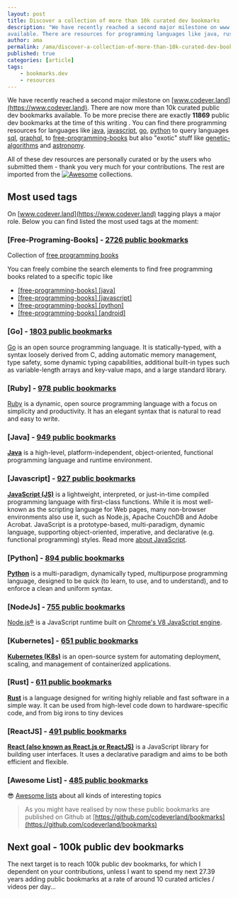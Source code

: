 ```yaml
---
layout: post
title: Discover a collection of more than 10k curated dev bookmarks
description: "We have recently reached a second major milestone on www.codever.land. There are now more than 10k curated public dev bookmarks
available. There are resources for programming languages like java, rust, go, python, for query language like sql, graphql to exotics like genetic-algorithms and astronomy"
author: ama
permalink: /ama/discover-a-collection-of-more-than-10k-curated-dev-bookmarks
published: true
categories: [article]
tags:
    - bookmarks.dev
    - resources
---
```


We have recently reached a second major milestone on [www.codever.land](https://www.codever.land). There are now more than 10k curated public dev bookmarks
 available. To be more precise there are exactly  **11869** public dev bookmarks at the time of this writing . You can find there programming resources for languages like [java](https://www.codever.land/search?q=%5Bjava%5D),
 [javascript](https://www.codever.land/search?q=%5Bjavascript%5D), [go](https://www.codever.land/search?q=%5Bgo%5D), [python](https://www.codever.land/search?q=%5Bjavascript%5D)
 to query languages [sql](https://www.codever.land/search?q=%5Bsql%5D), [graphql](https://www.codever.land/search?q=%5Bgraphql%5D), to [free-programming-books](https://www.codever.land/search?q=%5Bfree-programming-books%5D)
  but also "exotic" stuff like [genetic-algorithms](https://www.codever.land/search?q=%5Bgenetic-algorithms%5D) and [astronomy](https://www.codever.land/search?q=%5Bastronomy%5D).

All of these dev resources are personally curated or by the users who submitted them - thank you very much for your contributions.
 The rest are imported from the [![Awesome](https://cdn.rawgit.com/sindresorhus/awesome/d7305f38d29fed78fa85652e3a63e154dd8e8829/media/badge.svg)](https://github.com/sindresorhus/awesome)
 collections.

<!--more-->

## Most used tags
On [www.codever.land](https://www.codever.land) tagging plays a major role. Below you can find listed the most used tags at the moment:

### [Free-Programing-Books] - [2726 public bookmarks](https://github.com/codeverland/bookmarks/blob/master/tagged/free-programming-books.md)
Collection of [free programming books](https://github.com/EbookFoundation/free-programming-books)

You can freely combine the search  elements to find free programming books related to a specific topic like
- [[free-programming-books] [java]](https://www.codever.land/search?q=%5Bfree-programming-books%5D%20%5Bjava%5D)
- [[free-programming-books] [javascript]](https://www.codever.land/search?q=%5Bfree-programming-books%5D%20%5Bjavascript%5D)
- [[free-programming-books] [python]](https://www.codever.land/search?q=%5Bfree-programming-books%5D%20%5Bpython%5D)
- [[free-programming-books] [android]](https://www.codever.land/search?q=%5Bfree-programming-books%5D%20%5Bandroid%5D)

### [Go] - [1803 public bookmarks](https://github.com/codeverland/bookmarks/blob/master/tagged/go.md)
[Go](https://golang.org/) is an open source programming language. It is statically-typed, with a syntax loosely derived from C, adding automatic memory management,
 type safety, some dynamic typing capabilities, additional built-in types such as variable-length arrays and key-value maps, and a large standard library.

### [Ruby] - [978 public bookmarks](https://github.com/codeverland/bookmarks/blob/master/tagged/ruby.md)
[Ruby](https://www.ruby-lang.org/en/)  is a dynamic, open source programming language with a focus on simplicity and productivity. It has an elegant syntax that is natural to read and easy to write.

### [Java] - [949 public bookmarks](https://github.com/codeverland/bookmarks/blob/master/tagged/java.md)
[**Java**](https://www.java.com/en/) is a high-level, platform-independent, object-oriented, functional programming language and runtime environment.

### [Javascript] - [927 public bookmarks](https://github.com/codeverland/bookmarks/blob/master/tagged/javascript.md)
[**JavaScript (JS)**](https://developer.mozilla.org/en-US/docs/Web/JavaScript) is a lightweight, interpreted, or just-in-time compiled programming language with first-class functions.
 While it is most well-known as the scripting language for Web pages, many non-browser environments also use it, such as Node.js, Apache CouchDB and Adobe Acrobat.
  JavaScript is a prototype-based, multi-paradigm, dynamic language, supporting object-oriented, imperative, and declarative (e.g. functional programming) styles. Read more [about JavaScript](https://developer.mozilla.org/en-US/docs/Web/JavaScript/About_JavaScript).

### [Python] - [894 public bookmarks](https://github.com/codeverland/bookmarks/blob/master/tagged/python.md)
[**Python**](https://www.python.org/) is a multi-paradigm, dynamically typed, multipurpose programming language, designed to be quick (to learn, to use, and to understand), and to enforce a clean and uniform syntax.

### [NodeJs] - [755 public bookmarks](https://github.com/codeverland/bookmarks/blob/master/tagged/nodejs.md)
[Node.js®](https://nodejs.org/en/) is a JavaScript runtime built on [Chrome's V8 JavaScript engine](https://v8.dev/).

### [Kubernetes] - [651 public bookmarks](https://github.com/codeverland/bookmarks/blob/master/tagged/kubernetes.md)
[**Kubernetes (K8s)**](https://kubernetes.io/) is an open-source system for automating deployment, scaling, and management of containerized applications.

### [Rust] - [611 public bookmarks](https://github.com/codeverland/bookmarks/blob/master/tagged/rust.md)
[**Rust**](https://www.rust-lang.org/) is a language designed for writing highly reliable and fast software in a simple way. It can be used from high-level code down to hardware-specific code, and from big irons to tiny devices

### [ReactJS] - [491 public bookmarks](https://github.com/codeverland/bookmarks/blob/master/tagged/reactjs.md)
[**React (also known as React.js or ReactJS)**](https://reactjs.org/) is a JavaScript library for building user interfaces. It uses a declarative paradigm and aims to be both efficient and flexible.

### [Awesome List] - [485 public bookmarks](https://github.com/codeverland/bookmarks/blob/master/tagged/awesome-list.md)
😎 [Awesome lists](https://github.com/sindresorhus/awesome) about all kinds of interesting topics

> As you might have realised by now these public bookmarks are published on Github at [https://github.com/codeverland/bookmarks](https://github.com/codeverland/bookmarks)

## Next goal - 100k public dev bookmarks
The next target is to reach 100k public dev bookmarks, for which I dependent on your contributions, unless I want
to spend my next 27.39 years adding public bookmarks at a rate of around 10 curated articles / videos per day...

